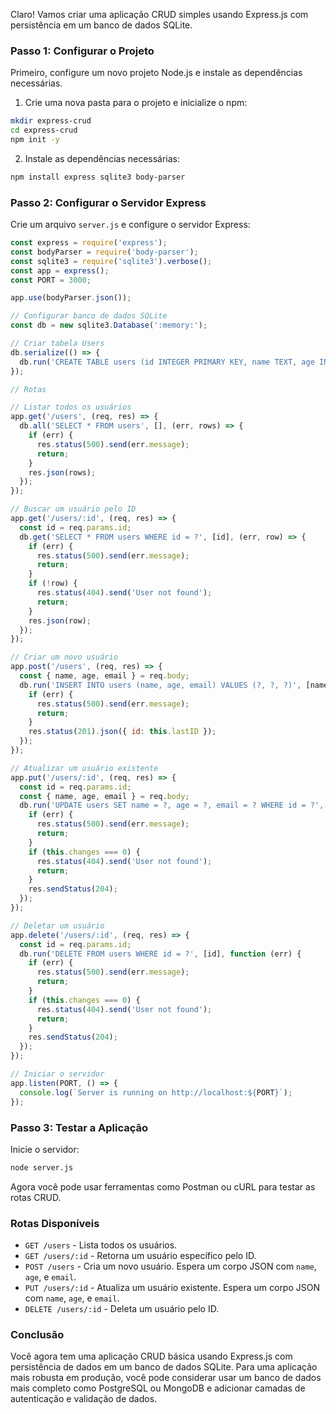 Claro! Vamos criar uma aplicação CRUD simples usando Express.js com persistência em um banco de dados SQLite. 

### Passo 1: Configurar o Projeto

Primeiro, configure um novo projeto Node.js e instale as dependências necessárias.

1. Crie uma nova pasta para o projeto e inicialize o npm:

```bash
mkdir express-crud
cd express-crud
npm init -y
```

2. Instale as dependências necessárias:

```bash
npm install express sqlite3 body-parser
```

### Passo 2: Configurar o Servidor Express

Crie um arquivo `server.js` e configure o servidor Express:

```javascript
const express = require('express');
const bodyParser = require('body-parser');
const sqlite3 = require('sqlite3').verbose();
const app = express();
const PORT = 3000;

app.use(bodyParser.json());

// Configurar banco de dados SQLite
const db = new sqlite3.Database(':memory:');

// Criar tabela Users
db.serialize(() => {
  db.run('CREATE TABLE users (id INTEGER PRIMARY KEY, name TEXT, age INTEGER, email TEXT)');
});

// Rotas

// Listar todos os usuários
app.get('/users', (req, res) => {
  db.all('SELECT * FROM users', [], (err, rows) => {
    if (err) {
      res.status(500).send(err.message);
      return;
    }
    res.json(rows);
  });
});

// Buscar um usuário pelo ID
app.get('/users/:id', (req, res) => {
  const id = req.params.id;
  db.get('SELECT * FROM users WHERE id = ?', [id], (err, row) => {
    if (err) {
      res.status(500).send(err.message);
      return;
    }
    if (!row) {
      res.status(404).send('User not found');
      return;
    }
    res.json(row);
  });
});

// Criar um novo usuário
app.post('/users', (req, res) => {
  const { name, age, email } = req.body;
  db.run('INSERT INTO users (name, age, email) VALUES (?, ?, ?)', [name, age, email], function (err) {
    if (err) {
      res.status(500).send(err.message);
      return;
    }
    res.status(201).json({ id: this.lastID });
  });
});

// Atualizar um usuário existente
app.put('/users/:id', (req, res) => {
  const id = req.params.id;
  const { name, age, email } = req.body;
  db.run('UPDATE users SET name = ?, age = ?, email = ? WHERE id = ?', [name, age, email, id], function (err) {
    if (err) {
      res.status(500).send(err.message);
      return;
    }
    if (this.changes === 0) {
      res.status(404).send('User not found');
      return;
    }
    res.sendStatus(204);
  });
});

// Deletar um usuário
app.delete('/users/:id', (req, res) => {
  const id = req.params.id;
  db.run('DELETE FROM users WHERE id = ?', [id], function (err) {
    if (err) {
      res.status(500).send(err.message);
      return;
    }
    if (this.changes === 0) {
      res.status(404).send('User not found');
      return;
    }
    res.sendStatus(204);
  });
});

// Iniciar o servidor
app.listen(PORT, () => {
  console.log(`Server is running on http://localhost:${PORT}`);
});
```

### Passo 3: Testar a Aplicação

Inicie o servidor:

```bash
node server.js
```

Agora você pode usar ferramentas como Postman ou cURL para testar as rotas CRUD.

### Rotas Disponíveis

- `GET /users` - Lista todos os usuários.
- `GET /users/:id` - Retorna um usuário específico pelo ID.
- `POST /users` - Cria um novo usuário. Espera um corpo JSON com `name`, `age`, e `email`.
- `PUT /users/:id` - Atualiza um usuário existente. Espera um corpo JSON com `name`, `age`, e `email`.
- `DELETE /users/:id` - Deleta um usuário pelo ID.

### Conclusão

Você agora tem uma aplicação CRUD básica usando Express.js com persistência de dados em um banco de dados SQLite. Para uma aplicação mais robusta em produção, você pode considerar usar um banco de dados mais completo como PostgreSQL ou MongoDB e adicionar camadas de autenticação e validação de dados.
